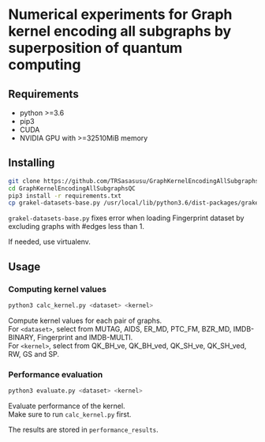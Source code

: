 # Numerical experiments for Graph kernel encoding all subgraphs by superposition of quantum computing

## Requirements

* python >=3.6
* pip3
* CUDA
* NVIDIA GPU with >=32510MiB memory

## Installing

```bash
git clone https://github.com/TRSasasusu/GraphKernelEncodingAllSubgraphsQC
cd GraphKernelEncodingAllSubgraphsQC
pip3 install -r requirements.txt
cp grakel-datasets-base.py /usr/local/lib/python3.6/dist-packages/grakel/datasets/base.py
```

`grakel-datasets-base.py` fixes error when loading Fingerprint dataset by excluding graphs with \#edges less than 1.

If needed, use virtualenv.

## Usage

### Computing kernel values

```bash
python3 calc_kernel.py <dataset> <kernel>
```

Compute kernel values for each pair of graphs.  
For `<dataset>`, select from MUTAG, AIDS, ER\_MD, PTC\_FM, BZR\_MD, IMDB-BINARY, Fingerprint and IMDB-MULTI.  
For `<kernel>`, select from QK\_BH\_ve, QK\_BH\_ved, QK\_SH\_ve, QK\_SH\_ved, RW, GS and SP.

### Performance evaluation

```bash
python3 evaluate.py <dataset> <kernel>
```

Evaluate performance of the kernel.  
Make sure to run `calc_kernel.py` first.

The results are stored in `performance_results`.
